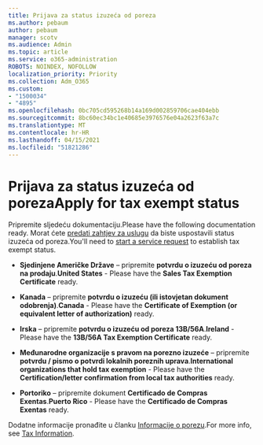 ```yaml
---
title: Prijava za status izuzeća od poreza
ms.author: pebaum
author: pebaum
manager: scotv
ms.audience: Admin
ms.topic: article
ms.service: o365-administration
ROBOTS: NOINDEX, NOFOLLOW
localization_priority: Priority
ms.collection: Adm_O365
ms.custom:
- "1500034"
- "4895"
ms.openlocfilehash: 0bc705cd595268b14a169d002859706cae404ebb
ms.sourcegitcommit: 8bc60ec34bc1e40685e3976576e04a2623f63a7c
ms.translationtype: MT
ms.contentlocale: hr-HR
ms.lasthandoff: 04/15/2021
ms.locfileid: "51821286"
---
```

# <a name="apply-for-tax-exempt-status"></a><span data-ttu-id="2af19-102">Prijava za status izuzeća od poreza</span><span class="sxs-lookup"><span data-stu-id="2af19-102">Apply for tax exempt status</span></span>

<span data-ttu-id="2af19-103">Pripremite sljedeću dokumentaciju.</span><span class="sxs-lookup"><span data-stu-id="2af19-103">Please have the following documentation ready.</span></span> <span data-ttu-id="2af19-104">Morat ćete [predati zahtjev za uslugu](https://docs.microsoft.com/microsoft-365/admin/contact-support-for-business-products) da biste uspostavili status izuzeća od poreza.</span><span class="sxs-lookup"><span data-stu-id="2af19-104">You'll need to [start a service request](https://docs.microsoft.com/microsoft-365/admin/contact-support-for-business-products) to establish tax exempt status.</span></span>

- <span data-ttu-id="2af19-105">**Sjedinjene Američke Države** – pripremite **potvrdu o izuzeću od poreza na prodaju**.</span><span class="sxs-lookup"><span data-stu-id="2af19-105">**United States** - Please have the **Sales Tax Exemption Certificate** ready.</span></span>

- <span data-ttu-id="2af19-106">**Kanada** – pripremite **potvrdu o izuzeću (ili istovjetan dokument odobrenja)**.</span><span class="sxs-lookup"><span data-stu-id="2af19-106">**Canada** - Please have the **Certificate of Exemption (or equivalent letter of authorization)** ready.</span></span>

- <span data-ttu-id="2af19-107">**Irska** – pripremite **potvrdu o izuzeću od poreza 13B/56A**.</span><span class="sxs-lookup"><span data-stu-id="2af19-107">**Ireland** - Please have the **13B/56A Tax Exemption Certificate** ready.</span></span>

- <span data-ttu-id="2af19-108">**Međunarodne organizacije s pravom na porezno izuzeće** – pripremite **potvrdu / pismo o potvrdi lokalnih poreznih uprava**.</span><span class="sxs-lookup"><span data-stu-id="2af19-108">**International organizations that hold tax exemption** - Please have the **Certification/letter confirmation from local tax authorities** ready.</span></span>

- <span data-ttu-id="2af19-109">**Portoriko** – pripremite dokument **Certificado de Compras Exentas**.</span><span class="sxs-lookup"><span data-stu-id="2af19-109">**Puerto Rico** - Please have the **Certificado de Compras Exentas** ready.</span></span>

<span data-ttu-id="2af19-110">Dodatne informacije pronađite u članku [Informacije o porezu](https://docs.microsoft.com/microsoft-365/commerce/billing-and-payments/tax-information).</span><span class="sxs-lookup"><span data-stu-id="2af19-110">For more info, see [Tax Information](https://docs.microsoft.com/microsoft-365/commerce/billing-and-payments/tax-information).</span></span>
